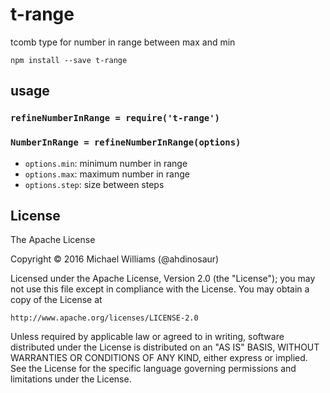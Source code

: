 # t-range

tcomb type for number in range between max and min

```shell
npm install --save t-range
```

## usage

### `refineNumberInRange = require('t-range')`

### `NumberInRange = refineNumberInRange(options)`

- `options.min`: minimum number in range
- `options.max`: maximum number in range
- `options.step`: size between steps

## License

The Apache License

Copyright &copy; 2016 Michael Williams (@ahdinosaur)

Licensed under the Apache License, Version 2.0 (the "License");
you may not use this file except in compliance with the License.
You may obtain a copy of the License at

    http://www.apache.org/licenses/LICENSE-2.0

Unless required by applicable law or agreed to in writing, software
distributed under the License is distributed on an "AS IS" BASIS,
WITHOUT WARRANTIES OR CONDITIONS OF ANY KIND, either express or implied.
See the License for the specific language governing permissions and
limitations under the License.
